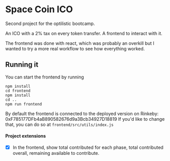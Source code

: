 # Space Coin ICO

Second project for the optilistic bootcamp.

An ICO with a 2% tax on every token transfer. A frontend to interact with it.

The frontend was done with react, which was probably an overkill but I wanted to try a more real workflow to see how everything worked.

## Running it

You can start the frontend by running

```
npm install
cd frontend
npm install
cd ..
npm run frontend
```

By default the frontend is connected to the deployed version on Rinkeby: 0xF785177DFb4aB890582676d9a3Bcb34927D18819
If you'd like to change that, you can do so at `frontend/src/utils/index.js`

#### Project extensions

- [x] In the frontend, show total contributed for each phase, total contributed overall, remaining available to contribute.
